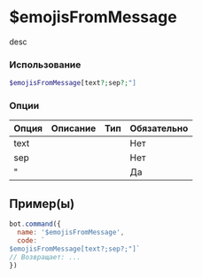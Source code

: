 # $emojisFromMessage
desc
### Использование
```php
$emojisFromMessage[text?;sep?;"]
```

### Опции

| Опция | Описание | Тип | Обязательно |
|--------|-------------|------|----------|
| text |  |  | Нет | 
| sep |  |  | Нет | 
| " |  |  | Да |
## Пример(ы)

```javascript
bot.command({
  name: '$emojisFromMessage',
  code: `
$emojisFromMessage[text?;sep?;"]`
// Возвращает: ...
})
```